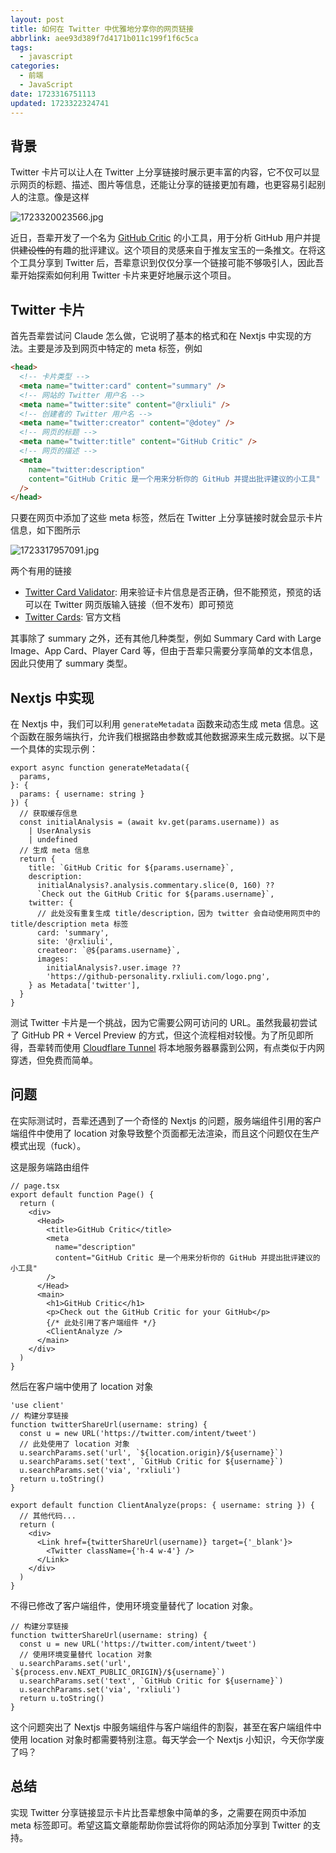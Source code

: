 ```yaml
---
layout: post
title: 如何在 Twitter 中优雅地分享你的网页链接
abbrlink: aee93d389f7d4171b011c199f1f6c5ca
tags:
  - javascript
categories:
  - 前端
  - JavaScript
date: 1723316751113
updated: 1723322324741
---
```


## 背景

Twitter 卡片可以让人在 Twitter 上分享链接时展示更丰富的内容，它不仅可以显示网页的标题、描述、图片等信息，还能让分享的链接更加有趣，也更容易引起别人的注意。像是这样

![1723320023566.jpg](/resources/aeeac4ccec294af7b37e6b717d12fd32.jpg)

近日，吾辈开发了一个名为 [GitHub Critic](https://github-critic.rxliuli.com/) 的小工具，用于分析 GitHub 用户并提供~~建设性的~~有趣的批评建议。这个项目的灵感来自于推友宝玉的一条推文。在将这个工具分享到 Twitter 后，吾辈意识到仅仅分享一个链接可能不够吸引人，因此吾辈开始探索如何利用 Twitter 卡片来更好地展示这个项目。

## Twitter 卡片

首先吾辈尝试问 Claude 怎么做，它说明了基本的格式和在 Nextjs 中实现的方法。主要是涉及到网页中特定的 meta 标签，例如

```html
<head>
  <!-- 卡片类型 -->
  <meta name="twitter:card" content="summary" />
  <!-- 网站的 Twitter 用户名 -->
  <meta name="twitter:site" content="@rxliuli" />
  <!-- 创建者的 Twitter 用户名 -->
  <meta name="twitter:creator" content="@dotey" />
  <!-- 网页的标题 -->
  <meta name="twitter:title" content="GitHub Critic" />
  <!-- 网页的描述 -->
  <meta
    name="twitter:description"
    content="GitHub Critic 是一个用来分析你的 GitHub 并提出批评建议的小工具"
  />
</head>
```

只要在网页中添加了这些 meta 标签，然后在 Twitter 上分享链接时就会显示卡片信息，如下图所示

![1723317957091.jpg](/resources/21b2e549a80941c69e55564beed9854a.jpg)

两个有用的链接

- [Twitter Card Validator](https://cards-dev.twitter.com/validator): 用来验证卡片信息是否正确，但不能预览，预览的话可以在 Twitter 网页版输入链接（但不发布）即可预览
- [Twitter Cards](https://developer.twitter.com/en/docs/twitter-for-websites/cards/overview/abouts-cards): 官方文档

其事除了 summary 之外，还有其他几种类型，例如 Summary Card with Large Image、App Card、Player Card 等，但由于吾辈只需要分享简单的文本信息，因此只使用了 summary 类型。

## Nextjs 中实现

在 Nextjs 中，我们可以利用 `generateMetadata` 函数来动态生成 meta 信息。这个函数在服务端执行，允许我们根据路由参数或其他数据源来生成元数据。以下是一个具体的实现示例：

```tsx
export async function generateMetadata({
  params,
}: {
  params: { username: string }
}) {
  // 获取缓存信息
  const initialAnalysis = (await kv.get(params.username)) as
    | UserAnalysis
    | undefined
  // 生成 meta 信息
  return {
    title: `GitHub Critic for ${params.username}`,
    description:
      initialAnalysis?.analysis.commentary.slice(0, 160) ??
      `Check out the GitHub Critic for ${params.username}`,
    twitter: {
      // 此处没有重复生成 title/description，因为 twitter 会自动使用网页中的 title/description meta 标签
      card: 'summary',
      site: '@rxliuli',
      createor: `@${params.username}`,
      images:
        initialAnalysis?.user.image ??
        'https://github-personality.rxliuli.com/logo.png',
    } as Metadata['twitter'],
  }
}
```

测试 Twitter 卡片是一个挑战，因为它需要公网可访问的 URL。虽然我最初尝试了 GitHub PR + Vercel Preview 的方式，但这个流程相对较慢。为了所见即所得，吾辈转而使用 [Cloudflare Tunnel](https://developers.cloudflare.com/cloudflare-one/connections/connect-networks/get-started/create-remote-tunnel/) 将本地服务器暴露到公网，有点类似于内网穿透，但免费而简单。

## 问题

在实际测试时，吾辈还遇到了一个奇怪的 Nextjs 的问题，服务端组件引用的客户端组件中使用了 location 对象导致整个页面都无法渲染，而且这个问题仅在生产模式出现（fuck）。

这是服务端路由组件

```tsx
// page.tsx
export default function Page() {
  return (
    <div>
      <Head>
        <title>GitHub Critic</title>
        <meta
          name="description"
          content="GitHub Critic 是一个用来分析你的 GitHub 并提出批评建议的小工具"
        />
      </Head>
      <main>
        <h1>GitHub Critic</h1>
        <p>Check out the GitHub Critic for your GitHub</p>
        {/* 此处引用了客户端组件 */}
        <ClientAnalyze />
      </main>
    </div>
  )
}
```

然后在客户端中使用了 location 对象

```tsx
'use client'
// 构建分享链接
function twitterShareUrl(username: string) {
  const u = new URL('https://twitter.com/intent/tweet')
  // 此处使用了 location 对象
  u.searchParams.set('url', `${location.origin}/${username}`)
  u.searchParams.set('text', `GitHub Critic for ${username}`)
  u.searchParams.set('via', 'rxliuli')
  return u.toString()
}

export default function ClientAnalyze(props: { username: string }) {
  // 其他代码...
  return (
    <div>
      <Link href={twitterShareUrl(username)} target={'_blank'}>
        <Twitter className={'h-4 w-4'} />
      </Link>
    </div>
  )
}
```

不得已修改了客户端组件，使用环境变量替代了 location 对象。

```tsx
// 构建分享链接
function twitterShareUrl(username: string) {
  const u = new URL('https://twitter.com/intent/tweet')
  // 使用环境变量替代 location 对象
  u.searchParams.set('url', `${process.env.NEXT_PUBLIC_ORIGIN}/${username}`)
  u.searchParams.set('text', `GitHub Critic for ${username}`)
  u.searchParams.set('via', 'rxliuli')
  return u.toString()
}
```

这个问题突出了 Nextjs 中服务端组件与客户端组件的割裂，甚至在客户端组件中使用 location 对象时都需要特别注意。每天学会一个 Nextjs 小知识，今天你学废了吗？

## 总结

实现 Twitter 分享链接显示卡片比吾辈想象中简单的多，之需要在网页中添加 meta 标签即可。希望这篇文章能帮助你尝试将你的网站添加分享到 Twitter 的支持。
